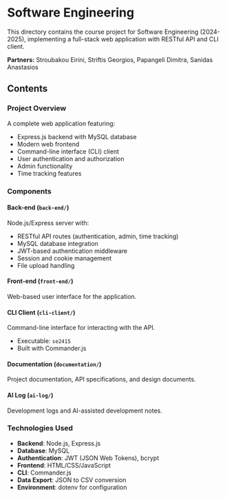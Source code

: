 # Software Engineering

This directory contains the course project for Software Engineering (2024-2025), implementing a full-stack web application with RESTful API and CLI client.

**Partners:** Stroubakou Eirini, Striftis Georgios, Papangeli Dimitra, Sanidas Anastasios

## Contents

### Project Overview

A complete web application featuring:

- Express.js backend with MySQL database
- Modern web frontend
- Command-line interface (CLI) client
- User authentication and authorization
- Admin functionality
- Time tracking features

### Components

#### Back-end (`back-end/`)

Node.js/Express server with:

- RESTful API routes (authentication, admin, time tracking)
- MySQL database integration
- JWT-based authentication middleware
- Session and cookie management
- File upload handling

#### Front-end (`front-end/`)

Web-based user interface for the application.

#### CLI Client (`cli-client/`)

Command-line interface for interacting with the API.

- Executable: `se2415`
- Built with Commander.js

#### Documentation (`documentation/`)

Project documentation, API specifications, and design documents.

#### AI Log (`ai-log/`)

Development logs and AI-assisted development notes.

### Technologies Used

- **Backend**: Node.js, Express.js
- **Database**: MySQL
- **Authentication**: JWT (JSON Web Tokens), bcrypt
- **Frontend**: HTML/CSS/JavaScript
- **CLI**: Commander.js
- **Data Export**: JSON to CSV conversion
- **Environment**: dotenv for configuration
